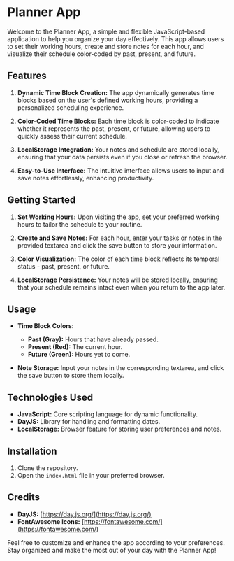 # Planner App

Welcome to the Planner App, a simple and flexible JavaScript-based application to help you organize your day effectively. This app allows users to set their working hours, create and store notes for each hour, and visualize their schedule color-coded by past, present, and future.

## Features

1. **Dynamic Time Block Creation:** The app dynamically generates time blocks based on the user's defined working hours, providing a personalized scheduling experience.

2. **Color-Coded Time Blocks:** Each time block is color-coded to indicate whether it represents the past, present, or future, allowing users to quickly assess their current schedule.

3. **LocalStorage Integration:** Your notes and schedule are stored locally, ensuring that your data persists even if you close or refresh the browser.

4. **Easy-to-Use Interface:** The intuitive interface allows users to input and save notes effortlessly, enhancing productivity.

## Getting Started

1. **Set Working Hours:** Upon visiting the app, set your preferred working hours to tailor the schedule to your routine.

2. **Create and Save Notes:** For each hour, enter your tasks or notes in the provided textarea and click the save button to store your information.

3. **Color Visualization:** The color of each time block reflects its temporal status - past, present, or future.

4. **LocalStorage Persistence:** Your notes will be stored locally, ensuring that your schedule remains intact even when you return to the app later.

## Usage

- **Time Block Colors:**
  - **Past (Gray):** Hours that have already passed.
  - **Present (Red):** The current hour.
  - **Future (Green):** Hours yet to come.

- **Note Storage:** Input your notes in the corresponding textarea, and click the save button to store them locally.

## Technologies Used

- **JavaScript:** Core scripting language for dynamic functionality.
- **DayJS:** Library for handling and formatting dates.
- **LocalStorage:** Browser feature for storing user preferences and notes.

## Installation

1. Clone the repository.
2. Open the `index.html` file in your preferred browser.

## Credits

- **DayJS:** [https://day.js.org/](https://day.js.org/)
- **FontAwesome Icons:** [https://fontawesome.com/](https://fontawesome.com/)

Feel free to customize and enhance the app according to your preferences. Stay organized and make the most out of your day with the Planner App!
